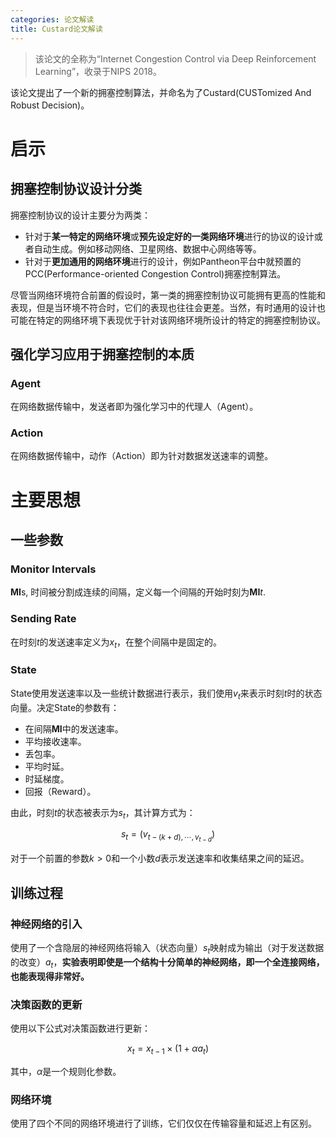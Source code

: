 ```yaml
---
categories: 论文解读
title: Custard论文解读
---
```


> 该论文的全称为“Internet Congestion Control via Deep Reinforcement
> Learning”，收录于NIPS 2018。

该论文提出了一个新的拥塞控制算法，并命名为了Custard(CUSTomized And Robust Decision)。

# 启示

## 拥塞控制协议设计分类

拥塞控制协议的设计主要分为两类：

- 针对于**某一特定的网络环境**或**预先设定好的一类网络环境**进行的协议的设计或者自动生成。例如移动网络、卫星网络、数据中心网络等等。
- 针对于**更加通用的网络环境**进行的设计，例如Pantheon平台中就预置的PCC(Performance-oriented Congestion Control)拥塞控制算法。

尽管当网络环境符合前置的假设时，第一类的拥塞控制协议可能拥有更高的性能和表现，但是当环境不符合时，它们的表现也往往会更差。当然，有时通用的设计也可能在特定的网络环境下表现优于针对该网络环境所设计的特定的拥塞控制协议。

## 强化学习应用于拥塞控制的本质

### Agent

在网络数据传输中，发送者即为强化学习中的代理人（Agent）。

### Action

在网络数据传输中，动作（Action）即为针对数据发送速率的调整。

# 主要思想

## 一些参数

### Monitor Intervals

**MI**s, 时间被分割成连续的间隔，定义每一个间隔的开始时刻为**MI**$t$.

### Sending Rate

在时刻$t$的发送速率定义为$x_{t}$，在整个间隔中是固定的。

### State

State使用发送速率以及一些统计数据进行表示，我们使用$v_{t}$来表示时刻$t$时的状态向量。决定State的参数有：

- 在间隔**MI**中的发送速率。
- 平均接收速率。
- 丢包率。
- 平均时延。
- 时延梯度。
- 回报（Reward）。

由此，时刻$t$的状态被表示为$s_{t}$，其计算方式为：


$$
s_{t}=(v_{t-(k+d),\cdots,v_{t-d}})
$$


对于一个前置的参数$k>0$和一个小数$d$表示发送速率和收集结果之间的延迟。

## 训练过程

### 神经网络的引入

使用了一个含隐层的神经网络将输入（状态向量）$s_{t}$映射成为输出（对于发送数据的改变）$a_{t}$，**实验表明即使是一个结构十分简单的神经网络，即一个全连接网络，也能表现得非常好。**

### 决策函数的更新

使用以下公式对决策函数进行更新：


$$
x_{t}=x_{t-1}\times (1+\alpha a_{t})
$$


其中，$\alpha$是一个规则化参数。

### 网络环境

使用了四个不同的网络环境进行了训练，它们仅仅在传输容量和延迟上有区别。